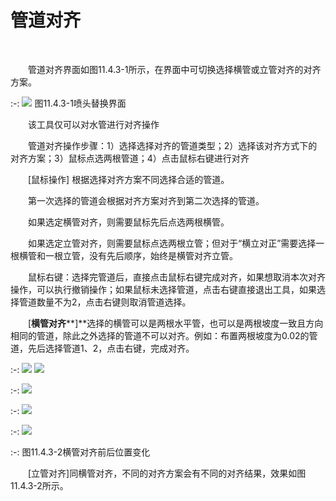 # 管道对齐
<br/>

&emsp;&emsp;管道对齐界面如图11.4.3\-1所示，在界面中可切换选择横管或立管对齐的对齐方案。


:-: ![](images/602.png)
图11.4.3\-1喷头替换界面

&emsp;&emsp;该工具仅可以对水管进行对齐操作

&emsp;&emsp;管道对齐操作步骤：1）选择选择对齐的管道类型；2）选择该对齐方式下的对齐方案；3）鼠标点选两根管道；4）点击鼠标右键进行对齐

&emsp;&emsp;\[鼠标操作\] 根据选择对齐方案不同选择合适的管道。

&emsp;&emsp;第一次选择的管道会根据对齐方案对齐到第二次选择的管道。

&emsp;&emsp;如果选定横管对齐，则需要鼠标先后点选两根横管。

&emsp;&emsp;如果选定立管对齐，则需要鼠标点选两根立管；但对于“横立对正”需要选择一根横管和一根立管，没有先后顺序，始终是横管对齐立管。

&emsp;&emsp;鼠标右键：选择完管道后，直接点击鼠标右键完成对齐，如果想取消本次对齐操作，可以执行撤销操作；如果鼠标未选择管道，点击右键直接退出工具，如果选择管道数量不为2，点击右键则取消管道选择。

&emsp;&emsp;\[**横管对齐****\]**选择的横管可以是两根水平管，也可以是两根坡度一致且方向相同的管道，除此之外选择的管道不可以对齐。例如：布置两根坡度为0.02的管道，先后选择管道1、2，点击右键，完成对齐。

:-: ![](images/603.png)         ![](images/604.png)

:-: ![](images/605.png)

:-: ![](images/606.png)

:-: ![](images/607.png)

:-: 图11.4.3\-2横管对齐前后位置变化

&emsp;&emsp;\[立管对齐\]同横管对齐，不同的对齐方案会有不同的对齐结果，效果如图11.4.3\-2所示。